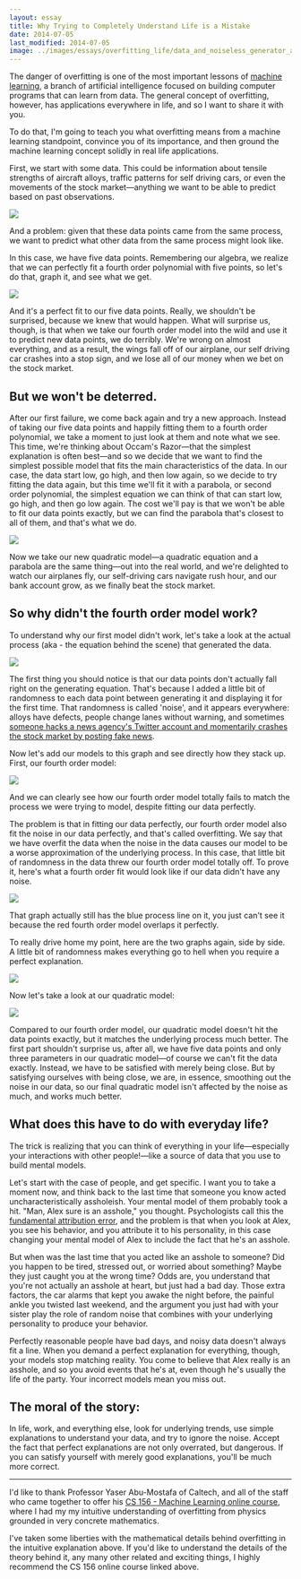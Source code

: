 ```yaml
---
layout: essay
title: Why Trying to Completely Understand Life is a Mistake
date: 2014-07-05
last_modified: 2014-07-05
image: ../images/essays/overfitting_life/data_and_noiseless_generator_and_4th_order.png
---
```


The danger of overfitting is one of the most important lessons of [machine learning](http://en.wikipedia.org/wiki/Machine_learning), a branch of artificial intelligence focused on building computer programs that can learn from data. The general concept of overfitting, however, has applications everywhere in life, and so I want to share it with you.

To do that, I'm going to teach you what overfitting means from a machine learning standpoint, convince you of its importance, and then ground the machine learning concept solidly in real life applications.

First, we start with some data. This could be information about tensile strengths of aircraft alloys, traffic patterns for self driving cars, or even the movements of the stock market—anything we want to be able to predict based on past observations.

![](../images/essays/overfitting_life/data_only.png)

And a problem: given that these data points came from the same process, we want to predict what other data from the same process might look like.

In this case, we have five data points. Remembering our algebra, we realize that we can perfectly fit a fourth order polynomial with five points, so let's do that, graph it, and see what we get.

![](../images/essays/overfitting_life/data_and_4th_order.png)

And it's a perfect fit to our five data points. Really, we shouldn't be surprised, because we knew that would happen. What will surprise us, though, is that when we take our fourth order model into the wild and use it to predict new data points, we do terribly. We're wrong on almost everything, and as a result, the wings fall off of our airplane, our self driving car crashes into a stop sign, and we lose all of our money when we bet on the stock market.

## But we won't be deterred.

After our first failure, we come back again and try a new approach. Instead of taking our five data points and happily fitting them to a fourth order polynomial, we take a moment to just look at them and note what we see. This time, we're thinking about Occam's Razor—that the simplest explanation is often best—and so we decide that we want to find the simplest possible model that fits the main characteristics of the data. In our case, the data start low, go high, and then low again, so we decide to try fitting the data again, but this time we'll fit it with a parabola, or second order polynomial, the simplest equation we can think of that can start low, go high, and then go low again. The cost we'll pay is that we won't be able to fit our data points exactly, but we can find the parabola that's closest to all of them, and that's what we do.

![](../images/essays/overfitting_life/data_and_2nd_order.png)

Now we take our new quadratic model—a quadratic equation and a parabola are the same thing—out into the real world, and we're delighted to watch our airplanes fly, our self-driving cars navigate rush hour, and our bank account grow, as we finally beat the stock market.

## So why didn't the fourth order model work?

To understand why our first model didn't work, let's take a look at the actual process (aka - the equation behind the scene) that generated the data.

![](../images/essays/overfitting_life/data_with_noiseless_generator.png)

The first thing you should notice is that our data points don't actually fall right on the generating equation. That's because I added a little bit of randomness to each data point between generating it and displaying it for the first time. That randomness is called 'noise', and it appears everywhere: alloys have defects, people change lanes without warning, and sometimes [someone hacks a news agency's Twitter account and momentarily crashes the stock market by posting fake news](http://www.theatlanticwire.com/technology/2013/04/hacked-ap-tweet-white-house-bombs-stock-market/64492/).

Now let's add our models to this graph and see directly how they stack up. First, our fourth order model:

![](../images/essays/overfitting_life/data_and_noiseless_generator_and_4th_order.png)

And we can clearly see how our fourth order model totally fails to match the process we were trying to model, despite fitting our data perfectly.

The problem is that in fitting our data perfectly, our fourth order model also fit the noise in our data perfectly, and that's called overfitting. We say that we have overfit the data when the noise in the data causes our model to be a worse approximation of the underlying process. In this case, that little bit of randomness in the data threw our fourth order model totally off. To prove it, here's what a fourth order fit would look like if our data didn't have any noise.

![](../images/essays/overfitting_life/noiseless_data_and_4th_order.png)

That graph actually still has the blue process line on it, you just can't see it because the red fourth order model overlaps it perfectly.

To really drive home my point, here are the two graphs again, side by side. A little bit of randomness makes everything go to hell when you require a perfect explanation.

![](../images/essays/overfitting_life/double_graphs_4th_order.png)

Now let's take a look at our quadratic model:

![](../images/essays/overfitting_life/data_and_noiseless_generator_and_2nd_order.png)

Compared to our fourth order model, our quadratic model doesn't hit the data points exactly, but it matches the underlying process much better. The first part shouldn't surprise us, after all, we have five data points and only three parameters in our quadratic model—of course we can't fit the data exactly. Instead, we have to be satisfied with merely being close. But by satisfying ourselves with being close, we are, in essence, smoothing out the noise in our data, so our final quadratic model isn't affected by the noise as much, and works much better.

## What does this have to do with everyday life?

The trick is realizing that you can think of everything in your life—especially your interactions with other people!—like a source of data that you use to build mental models.

Let's start with the case of people, and get specific. I want you to take a moment now, and think back to the last time that someone you know acted uncharacteristically assholeish. Your mental model of them probably took a hit. "Man, Alex sure is an asshole," you thought. Psychologists call this the [fundamental attribution error](http://en.wikipedia.org/wiki/Fundamental_attribution_error), and the problem is that when you look at Alex, you see his behavior, and you attribute it to his personality, in this case changing your mental model of Alex to include the fact that he's an asshole.

But when was the last time that you acted like an asshole to someone? Did you happen to be tired, stressed out, or worried about something? Maybe they just caught you at the wrong time? Odds are, you understand that you're not actually an asshole at heart, but just had a bad day. Those extra factors, the car alarms that kept you awake the night before, the painful ankle you twisted last weekend, and the argument you just had with your sister play the role of random noise that combines with your underlying personality to produce your behavior. 

Perfectly reasonable people have bad days, and noisy data doesn't always fit a line. When you demand a perfect explanation for everything, though, your models stop matching reality. You come to believe that Alex really is an asshole, and so you avoid events that he's at, even though he's usually the life of the party. Your incorrect models mean you miss out.

## The moral of the story:

In life, work, and everything else, look for underlying trends, use simple explanations to understand your data, and try to ignore the noise. Accept the fact that perfect explanations are not only overrated, but dangerous. If you can satisfy yourself with merely good explanations, you'll be much more correct.

---

I'd like to thank Professor Yaser Abu-Mostafa of Caltech, and all of the staff who came together to offer his [CS 156 - Machine Learning online course](https://work.caltech.edu/telecourse.html), where I had my my intuitive understanding of overfitting from physics grounded in very concrete mathematics.

I've taken some liberties with the mathematical details behind overfitting in the intuitive explanation above. If you'd like to understand the details of the theory behind it, any many other related and exciting things, I highly recommend the CS 156 online course linked above.
